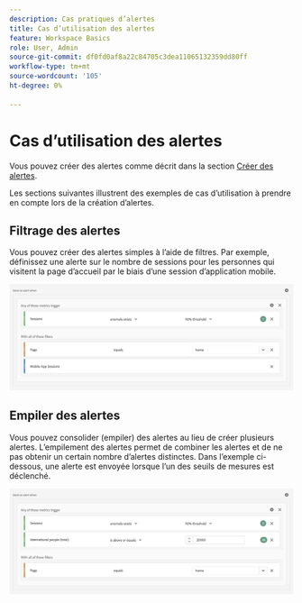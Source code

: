 ```yaml
---
description: Cas pratiques d’alertes
title: Cas d’utilisation des alertes
feature: Workspace Basics
role: User, Admin
source-git-commit: df0fd0af8a22c84705c3dea11065132359dd80ff
workflow-type: tm+mt
source-wordcount: '105'
ht-degree: 0%

---
```


# Cas d’utilisation des alertes

Vous pouvez créer des alertes comme décrit dans la section [Créer des alertes](/help/components/c-intelligent-alerts/alert-builder.md).

Les sections suivantes illustrent des exemples de cas d’utilisation à prendre en compte lors de la création d’alertes.

## Filtrage des alertes

Vous pouvez créer des alertes simples à l’aide de filtres. Par exemple, définissez une alerte sur le nombre de sessions pour les personnes qui visitent la page d’accueil par le biais d’une session d’application mobile.


![](assets/alerts-example1.png)



## Empiler des alertes

Vous pouvez consolider (empiler) des alertes au lieu de créer plusieurs alertes. L’empilement des alertes permet de combiner les alertes et de ne pas obtenir un certain nombre d’alertes distinctes. Dans l’exemple ci-dessous, une alerte est envoyée lorsque l’un des seuils de mesures est déclenché.

![](assets/alerts-example2.png)
